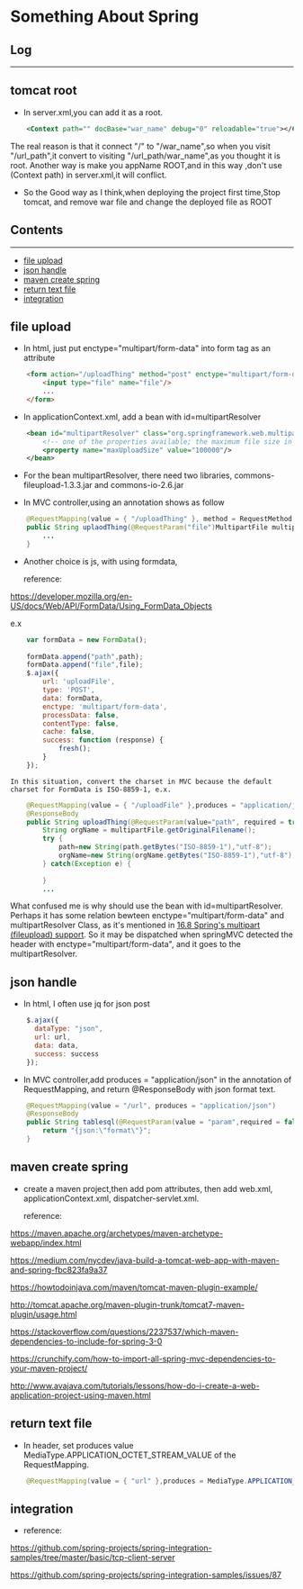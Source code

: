 # Something About Spring

## Log
------------

## tomcat root

* In server.xml,you can add it as a root.
```xml
	<Context path="" docBase="war_name" debug="0" reloadable="true"></Context>
``` 
   The real reason is that it connect "/" to "/war_name",so when you visit "/url_path",it convert to visiting "/url_path/war_name",as you thought it is root.
   Another way is make you appName ROOT,and in this way ,don't use (Context path) in server.xml,it will conflict.
* So the Good way as I think,when deploying the project first time,Stop tomcat, and remove war file and change the deployed file as ROOT

## Contents
------------

- [file upload](#file-upload)
- [json handle](#json-handle)
- [maven create spring](#maven-create-spring)
- [return text file](#return-text-file)
- [integration](#integration)

## file upload

* In html, just put enctype="multipart/form-data" into form tag as an attribute 

```html
	<form action="/uploadThing" method="post" enctype="multipart/form-data">
		<input type="file" name="file"/>
		...
	</form>
```

* In applicationContext.xml, add a bean with id=multipartResolver

```xml
	<bean id="multipartResolver" class="org.springframework.web.multipart.commons.CommonsMultipartResolver">
		<!-- one of the properties available; the maximum file size in bytes -->
		<property name="maxUploadSize" value="100000"/>
	</bean>
```

* For the bean multipartResolver, there need two libraries, commons-fileupload-1.3.3.jar and commons-io-2.6.jar


* In MVC controller,using an annotation shows as follow

```java
	@RequestMapping(value = { "/uploadThing" }, method = RequestMethod.POST,consumes = "multipart/form-data")
	public String uplaodThing(@RequestParam("file")MultipartFile multipartFile,...){
		...
	}
```

* Another choice is js, with using formdata,
 
  reference:

<https://developer.mozilla.org/en-US/docs/Web/API/FormData/Using_FormData_Objects>
  
e.x
```javascript
	var formData = new FormData();
          
    formData.append("path",path);
    formData.append("file",file);
    $.ajax({
        url: 'uploadFile',
        type: 'POST',
        data: formData,
        enctype: 'multipart/form-data',
        processData: false,
        contentType: false,
        cache: false,
        success: function (response) {
            fresh();
        }
    });
```
    In this situation, convert the charset in MVC because the default charset for FormData is ISO-8859-1, e.x.
```java
	@RequestMapping(value = { "/uploadFile" },produces = "application/json;charset=utf-8")
    @ResponseBody
    public String uploadThing(@RequestParam(value="path", required = true)String path,@RequestParam(value = "file", required = false) MultipartFile multipartFile) {
        String orgName = multipartFile.getOriginalFilename();
        try {
            path=new String(path.getBytes("ISO-8859-1"),"utf-8");
            orgName=new String(orgName.getBytes("ISO-8859-1"),"utf-8");
        } catch(Exception e) {
            
        }
        ...
```


What confused me is why should use the bean with id=multipartResolver. Perhaps it has some relation bewteen enctype="multipart/form-data" and
multipartResolver Class, as it's mentioned in [16.8 Spring's multipart (fileupload) support](https://docs.spring.io/spring/docs/3.0.0.M3/reference/html/ch16s08.html).
So it may be dispatched when springMVC detected the header with enctype="multipart/form-data", and it goes to the multipartResolver.


## json handle

* In html, I often use jq for json post
```javascript
	$.ajax({
	  dataType: "json",
	  url: url,
	  data: data,
	  success: success
	});
```

* In MVC controller,add produces = "application/json" in the annotation of RequestMapping, and return @ResponseBody with json format text.
```java
	@RequestMapping(value = "/url", produces = "application/json")
	@ResponseBody
	public String tablesql(@RequestParam(value = "param",required = false) String param){
		return "{json:\"format\"}";
	}
```


## maven create spring

* create a maven project,then add pom attributes, then add web.xml, applicationContext.xml, dispatcher-servlet.xml.

  reference:

<https://maven.apache.org/archetypes/maven-archetype-webapp/index.html>

<https://medium.com/nycdev/java-build-a-tomcat-web-app-with-maven-and-spring-fbc823fa9a37>

<https://howtodoinjava.com/maven/tomcat-maven-plugin-example/>

<http://tomcat.apache.org/maven-plugin-trunk/tomcat7-maven-plugin/usage.html>

<https://stackoverflow.com/questions/2237537/which-maven-dependencies-to-include-for-spring-3-0>

<https://crunchify.com/how-to-import-all-spring-mvc-dependencies-to-your-maven-project/>

<http://www.avajava.com/tutorials/lessons/how-do-i-create-a-web-application-project-using-maven.html>


## return text file

* In header, set produces value MediaType.APPLICATION_OCTET_STREAM_VALUE of the RequestMapping.
```java
    @RequestMapping(value = { "url" },produces = MediaType.APPLICATION_OCTET_STREAM_VALUE)

```

## integration

* reference:

<https://github.com/spring-projects/spring-integration-samples/tree/master/basic/tcp-client-server>

<https://github.com/spring-projects/spring-integration-samples/issues/87>

